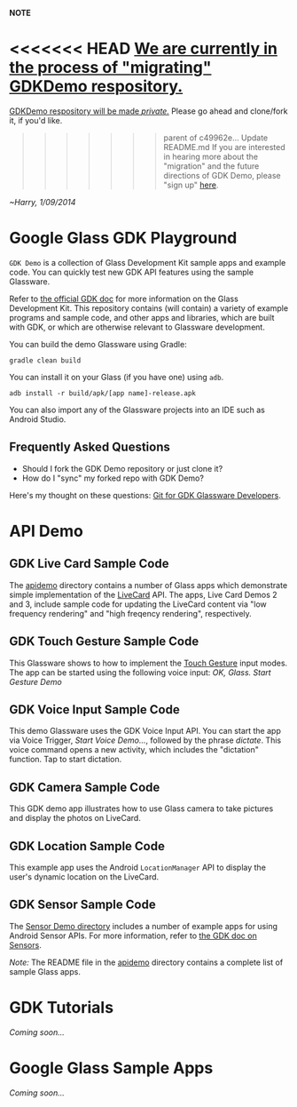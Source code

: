 **NOTE**

<<<<<<< HEAD
[We are currently in the process of "migrating" GDKDemo respository.](http://blog.glassdiary.com/post/72696029074/announcing-glass-luck-club-for-glassware)
=======
[GDKDemo respository will be made _private._](http://blog.glassdiary.com/post/71446368700/moving-gdk-demo-apps-to-private-repository)
Please go ahead and clone/fork it, if you'd like.
>>>>>>> parent of c49962e... Update README.md
If you are interested in hearing more about the "migration" and the future directions of GDK Demo,
please "sign up" [here](http://www.glassluck.com/). 

_~Harry, 1/09/2014_




Google Glass GDK Playground
=======

`GDK Demo` is a collection of Glass Development Kit sample apps and example code.
You can quickly test new GDK API features using the sample Glassware.

Refer to [the official GDK doc](https://developers.google.com/glass/develop/gdk/index)
for more information on the Glass Development Kit.
This repository contains (will contain) a variety of example programs and sample code,
and other apps and libraries, which are built with GDK,
or which are otherwise relevant to Glassware development.


You can build the demo Glassware using Gradle:

    gradle clean build

You can install it on your Glass (if you have one) using `adb`.

    adb install -r build/apk/[app name]-release.apk


You can also import any of the Glassware projects
into an IDE such as Android Studio.



## Frequently Asked Questions

* Should I fork the GDK Demo repository or just clone it?
* How do I "sync" my forked repo with GDK Demo?

Here's my thought on these questions:
[Git for GDK Glassware Developers](http://blog.glassdiary.com/post/70034111310/git-for-gdk-glassware-developers).




# API Demo

## GDK Live Card Sample Code

The [apidemo](https://github.com/harrywye/gdkdemo/tree/master/apidemo) directory contains a number of Glass apps
which demonstrate simple implementation of the 
[LiveCard](https://developers.google.com/glass/develop/gdk/ui/live-cards) API.
The apps, Live Card Demos 2 and 3, include sample code
for updating the LiveCard content via "low frequency rendering"
and "high freqency rendering", respectively.


## GDK Touch Gesture Sample Code

This Glassware shows to how to implement
the [Touch Gesture](https://developers.google.com/glass/develop/gdk/input/touch) input modes.
The app can be started using the following voice input:  _OK, Glass._ _Start Gesture Demo_


## GDK Voice Input Sample Code

This demo Glassware uses the GDK Voice Input API.
You can start the app via Voice Trigger, _Start Voice Demo..._, followed by the phrase _dictate_.
This voice command opens a new activity, 
which includes the "dictation" function.
Tap to start dictation.


## GDK Camera Sample Code

This GDK demo app illustrates how to use Glass camera to take pictures
and display the photos on LiveCard.


## GDK Location Sample Code

This example app uses the Android `LocationManager` API
to display the user's dynamic location on the LiveCard.



## GDK Sensor Sample Code

The [Sensor Demo directory](https://github.com/harrywye/gdkdemo/tree/master/apidemo/sensordemo)
includes a number of example apps for using Android Sensor APIs.
For more information, refer to
[the GDK doc on Sensors](https://developers.google.com/glass/develop/gdk/location-sensors/index).


_Note:_ The README file in the [apidemo](https://github.com/harrywye/gdkdemo/tree/master/apidemo) directory
contains a complete list of sample Glass apps.




# GDK Tutorials

_Coming soon..._



# Google Glass Sample Apps

_Coming soon..._





